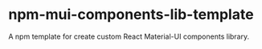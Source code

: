 # npm-mui-components-lib-template
A npm template for create custom React Material-UI components library.
